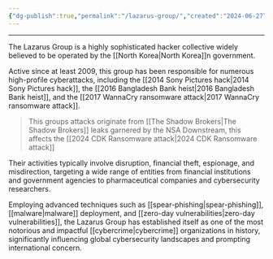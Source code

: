 ```yaml
---
{"dg-publish":true,"permalink":"/lazarus-group/","created":"2024-06-27T00:14:52.000-04:00","updated":"2025-03-21T17:07:35.000-04:00"}
---
```


---

The Lazarus Group is a highly sophisticated hacker collective widely believed to be operated by the [[North Korea\|North Korea]]n government. 

Active since at least 2009, this group has been responsible for numerous high-profile cyberattacks, including the [[2014 Sony Pictures hack\|2014 Sony Pictures hack]], the [[2016 Bangladesh Bank heist\|2016 Bangladesh Bank heist]], and the [[2017 WannaCry ransomware attack\|2017 WannaCry ransomware attack]]. 

> This groups attacks originate from [[The Shadow Brokers\|The Shadow Brokers]] leaks garnered by the NSA
> Downstream, this affects the [[2024 CDK Ransomware attack\|2024 CDK Ransomware attack]]


Their activities typically involve disruption, financial theft, espionage, and misdirection, targeting a wide range of entities from financial institutions and government agencies to pharmaceutical companies and cybersecurity researchers. 

Employing advanced techniques such as [[spear-phishing\|spear-phishing]], [[malware\|malware]] deployment, and [[zero-day vulnerabilities\|zero-day vulnerabilities]], the Lazarus Group has established itself as one of the most notorious and impactful [[cybercrime\|cybercrime]] organizations in history, significantly influencing global cybersecurity landscapes and prompting international concern.
